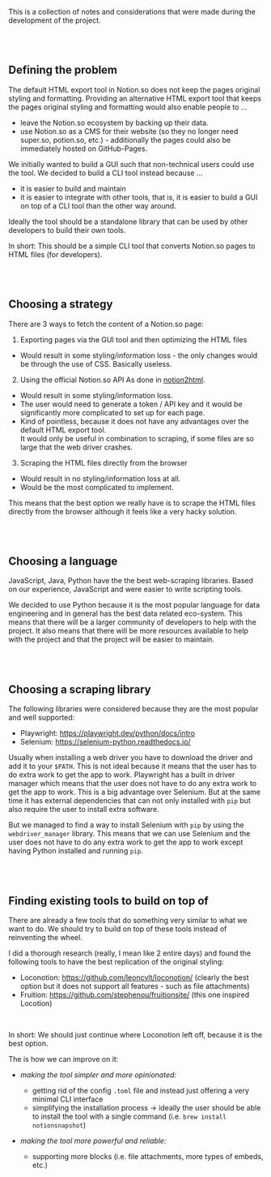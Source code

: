 This is a collection of notes and considerations that were made during the development of the project.

<br><br>

## Defining the problem
The default HTML export tool in Notion.so does not keep the pages original styling and formatting. Providing an alternative HTML export tool that keeps the pages original styling and formatting would also enable people to ...

- leave the Notion.so ecosystem by backing up their data.
- use Notion.so as a CMS for their website (so they no longer need super.so, potion.so, etc.) - additionally the pages could also be immediately hosted on GitHub-Pages.

We initially wanted to build a GUI such that non-technical users could use the tool. We decided to build a CLI tool instead because ...
- it is easier to build and maintain
- it is easier to integrate with other tools, that is, it is easier to build a GUI on top of a CLI tool than the other way around.

Ideally the tool should be a standalone library that can be used by other developers to build their own tools.

In short: This should be a simple CLI tool that converts Notion.so pages to HTML files (for developers).

<br><br>

## Choosing a strategy
There are 3 ways to fetch the content of a Notion.so page:

1. Exporting pages via the GUI tool and then optimizing the HTML files
  - Would result in some styling/information loss - the only changes would be through the use of CSS. Basically useless.
  
2. Using the official Notion.so API
  As done in [notion2html](https://github.com/MerkulovDaniil/notion4ever/tree/main/notion4ever).
  - Would result in some styling/information loss.
  - The user would need to generate a token / API key and it would be significantly more complicated to set up for each page. 
  - Kind of pointless, because it does not have any advantages over the default HTML export tool. <br>
  It would only be useful in combination to scraping, if some files are so large that the web driver crashes.

3. Scraping the HTML files directly from the browser
  - Would result in no styling/information loss at all.
  - Would be the most complicated to implement.

This means that the best option we really have is to scrape the HTML files directly from the browser although it feels like a very hacky solution.

<br><br>

## Choosing a language
JavaScript, Java, Python have the the best web-scraping libraries. Based on our experience, JavaScript and  were easier to write scripting tools.

We decided to use Python because it is the most popular language for data engineering and in general has the best data related eco-system. This means that there will be a larger community of developers to help with the project. It also means that there will be more resources available to help with the project and that the project will be easier to maintain.

<br><br>

## Choosing a scraping library
The following libraries were considered because they are the most popular and well supported:

- Playwright: https://playwright.dev/python/docs/intro
- Selenium: https://selenium-python.readthedocs.io/

Usually when installing a web driver you have to download the driver and add it to your `$PATH`. This is not ideal because it means that the user has to do extra work to get the app to work. Playwright has a built in driver manager which means that the user does not have to do any extra work to get the app to work. This is a big advantage over Selenium. But at the same time it has external dependencies that can not only installed with `pip` but also require the user to install extra software.

But we managed to find a way to install Selenium with `pip` by using the `webdriver_manager` library. This means that we can use Selenium and the user does not have to do any extra work to get the app to work except having Python installed and running `pip`.

<br><br>

## Finding existing tools to build on top of
There are already a few tools that do something very similar to what we want to do. We should try to build on top of these tools instead of reinventing the wheel.

I did a thorough research (really, I mean like 2 entire days) and found the following tools to have the best replication of the original styling:

- Loconotion: https://github.com/leoncvlt/loconotion/ (clearly the best option but it does not support all features - such as file attachments)
- Fruition: https://github.com/stephenou/fruitionsite/ (this one inspired Locotion)

<br>

In short: We should just continue where Loconotion left off, because it is the best option.

The is how we can improve on it:

- _making the tool simpler and more opinionated:_
  - getting rid of the config `.toml` file and instead just offering a very minimal CLI interface
  - simplifying the installation process &rarr; ideally the user should be able to install the tool with a single command (i.e. `brew install notionsnapshot`)

- _making the tool more powerful and reliable:_
  - supporting more blocks (i.e. file attachments, more types of embeds, etc.)
